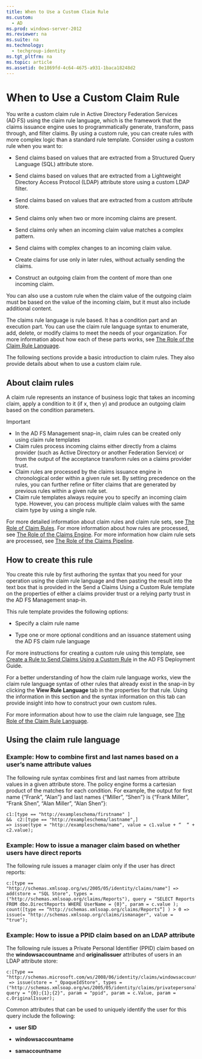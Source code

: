 ```yaml
---
title: When to Use a Custom Claim Rule
ms.custom: 
  - AD
ms.prod: windows-server-2012
ms.reviewer: na
ms.suite: na
ms.technology: 
  - techgroup-identity
ms.tgt_pltfrm: na
ms.topic: article
ms.assetid: 0e1869fd-4c64-4675-a931-1baca18248d2
---
```

# When to Use a Custom Claim Rule
You write a custom claim rule in Active Directory Federation Services \(AD FS\) using the claim rule language, which is the framework that the claims issuance engine uses to programmatically generate, transform, pass through, and filter claims. By using a custom rule, you can create rules with more complex logic than a standard rule template. Consider using a custom rule when you want to:

-   Send claims based on values that are extracted from a Structured Query Language \(SQL\) attribute store.

-   Send claims based on values that are extracted from a Lightweight Directory Access Protocol \(LDAP\) attribute store using a custom LDAP filter.

-   Send claims based on values that are extracted from a custom attribute store.

-   Send claims only when two or more incoming claims are present.

-   Send claims only when an incoming claim value matches a complex pattern.

-   Send claims with complex changes to an incoming claim value.

-   Create claims for use only in later rules, without actually sending the claims.

-   Construct an outgoing claim from the content of more than one incoming claim.

You can also use a custom rule when the claim value of the outgoing claim must be based on the value of the incoming claim, but it must also include additional content.

The claims rule language is rule based. It has a condition part and an execution part. You can use the claim rule language syntax to enumerate, add, delete, or modify claims to meet the needs of your organization. For more information about how each of these parts works, see [The Role of the Claim Rule Language](../../../../../ad-fs/plan/tech-ref/key-concepts/../../../../../ad-fs/plan/tech-ref/key-concepts/the-role-claim-rule-language.md).

The following sections provide a basic introduction to claim rules. They also provide details about when to use a custom claim rule.

## About claim rules
A claim rule represents an instance of business logic that takes an incoming claim, apply a condition to it \(if x, then y\) and produce an outgoing claim based on the condition parameters.

> [!IMPORTANT]
> -   In the AD FS Management snap\-in, claim rules can be created only using claim rule templates
> -   Claim rules process incoming claims either directly from a claims provider \(such as Active Directory or another Federation Service\) or from the output of the acceptance transform rules on a claims provider trust.
> -   Claim rules are processed by the claims issuance engine in chronological order within a given rule set. By setting precedence on the rules, you can further refine or filter claims that are generated by previous rules within a given rule set.
> -   Claim rule templates always require you to specify an incoming claim type. However, you can process multiple claim values with the same claim type by using a single rule.

For more detailed information about claim rules and claim rule sets, see [The Role of Claim Rules](../../../../../ad-fs/plan/tech-ref/key-concepts/the-role-claim-rules.md). For more information about how rules are processed, see [The Role of the Claims Engine](the-role-claims-engine.md). For more information how claim rule sets are processed, see [The Role of the Claims Pipeline](the-role-claims-pipeline.md).

## How to create this rule
You create this rule by first authoring the syntax that you need for your operation using the claim rule language and then pasting the result into the text box that is provided in the Send a Claims Using a Custom Rule template on the properties of either a claims provider trust or a relying party trust in the AD FS Management snap\-in.

This rule template provides the following options:

-   Specify a claim rule name

-   Type one or more optional conditions and an issuance statement using the AD FS claim rule language

For more instructions for creating a custom rule using this template, see [Create a Rule to Send Claims Using a Custom Rule](Create-a-Rule-to-Send-Claims-Using-a-Custom-Rule.md) in the AD FS Deployment Guide.

For a better understanding of how the claim rule language works, view the claim rule language syntax of other rules that already exist in the snap\-in by clicking the **View Rule Language** tab in the properties for that rule. Using the information in this section and the syntax information on this tab can provide insight into how to construct your own custom rules.

For more information about how to use the claim rule language, see [The Role of the Claim Rule Language](../../../../../ad-fs/plan/tech-ref/key-concepts/../../../../../ad-fs/plan/tech-ref/key-concepts/the-role-claim-rule-language.md).

## Using the claim rule language

### Example: How to combine first and last names based on a user’s name attribute values
The following rule syntax combines first and last names from attribute values in a given attribute store. The policy engine forms a cartesian product of the matches for each condition. For example, the output for first name {“Frank”, “Alan”} and last names {“Miller”, “Shen”} is {“Frank Miller”, “Frank Shen”, “Alan Miller”, “Alan Shen”}:

```
c1:[type == "http://exampleschema/firstname" ]
&&  c2:[type == "http://exampleschema/lastname",] 
=> issue(type = "http://exampleschema/name", value = c1.value + “  “ + c2.value);
```

### Example: How to issue a manager claim based on whether users have direct reports
The following rule issues a manager claim only if the user has direct reports:

```
c:[type == "http://schemas.xmlsoap.org/ws/2005/05/identity/claims/name"] => add(store = "SQL Store", types = ("http://schemas.xmlsoap.org/claims/Reports"), query = "SELECT Reports FROM dbo.DirectReports WHERE UserName = {0}", param = c.value );
count([type == “http://schemas.xmlsoap.org/claims/Reports“] ) > 0 => issue(= "http://schemas.xmlsoap.org/claims/ismanager", value = "true");
```

### Example: How to issue a PPID claim based on an LDAP attribute
The following rule issues a Private Personal Identifier \(PPID\) claim based on the **windowsaccountname** and **originalissuer** attributes of users in an LDAP attribute store:

```
c:[Type == "http://schemas.microsoft.com/ws/2008/06/identity/claims/windowsaccountname"]
 => issue(store = "_OpaqueIdStore", types = ("http://schemas.xmlsoap.org/ws/2005/05/identity/claims/privatepersonalidentifier"), query = "{0};{1};{2}", param = "ppid", param = c.Value, param = c.OriginalIssuer);
```

Common attributes that can be used to uniquely identify the user for this query include the following:

-   **user SID**

-   **windowsaccountname**

-   **samaccountname**


